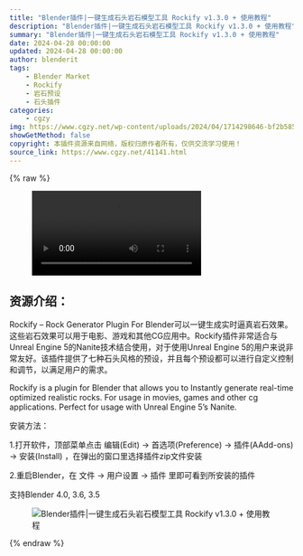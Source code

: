```yaml
---
title: "Blender插件|一键生成石头岩石模型工具 Rockify v1.3.0 + 使用教程"
description: "Blender插件|一键生成石头岩石模型工具 Rockify v1.3.0 + 使用教程"
summary: "Blender插件|一键生成石头岩石模型工具 Rockify v1.3.0 + 使用教程"
date: 2024-04-28 00:00:00
updated: 2024-04-28 00:00:00
author: blenderit
tags: 
    - Blender Market
    - Rockify
    - 岩石预设
    - 石头插件
categories:
    - cgzy
img: https://www.cgzy.net/wp-content/uploads/2024/04/1714298646-bf2b585aaeb7a04.webp
showGetMethod: false
copyright: 本插件资源来自网络，版权归原作者所有，仅供交流学习使用！
source_link: https://www.cgzy.net/41141.html
---
```


{% raw %}
<figure class="wp-block-video aligncenter"><video controls src="http://cloud.video.taobao.com/play/u/null/p/1/e/6/t/1/459985465578.mp4"></video></figure><div class="wp-block-pandastudio-title"><div class="title_style_01"><h2 id="h2-0">资源介绍：</h2></div></div><p class="is-style-text-indent-2em">Rockify – Rock Generator Plugin For Blender可以一键生成实时逼真岩石效果。这些岩石效果可以用于电影、游戏和其他CG应用中。Rockify插件非常适合与Unreal Engine 5的Nanite技术结合使用，对于使用Unreal Engine 5的用户来说非常友好。该插件提供了七种石头风格的预设，并且每个预设都可以进行自定义控制和调节，以满足用户的需求。</p><p>Rockify is a plugin for Blender that allows you to Instantly generate real-time optimized realistic rocks. For usage in movies, games and other cg applications. Perfect for usage with Unreal Engine 5’s Nanite.</p><div class="wp-block-pandastudio-title"><div class="title_style_01"><p>安装方法：</p></div></div><p>1.打开软件，顶部菜单点击 编辑(Edit) → 首选项(Preference) → 插件(AAdd-ons) → 安装(Install) ，在弹出的窗口里选择插件zip文件安装</p><p>2.重启Blender，在 文件 → 用户设置 → 插件 里即可看到所安装的插件</p><div class="wp-block-pandastudio-tips"><div class="tip success "><p>支持Blender 4.0, 3.6, 3.5</p>
</div></div><div class="wp-block-image is-style-border-round-and-with-shadow">
<figure class="aligncenter size-large"><img decoding="async" src="https://img.alicdn.com/imgextra/i1/717183932/O1CN01upVo6h1euuHbK3a5B_!!717183932.jpg" title="Blender插件|一键生成石头岩石模型工具 Rockify v1.3.0 + 使用教程" alt="Blender插件|一键生成石头岩石模型工具 Rockify v1.3.0 + 使用教程"></figure></div>
<div style="display: none">cgzy</div>
{% endraw %}